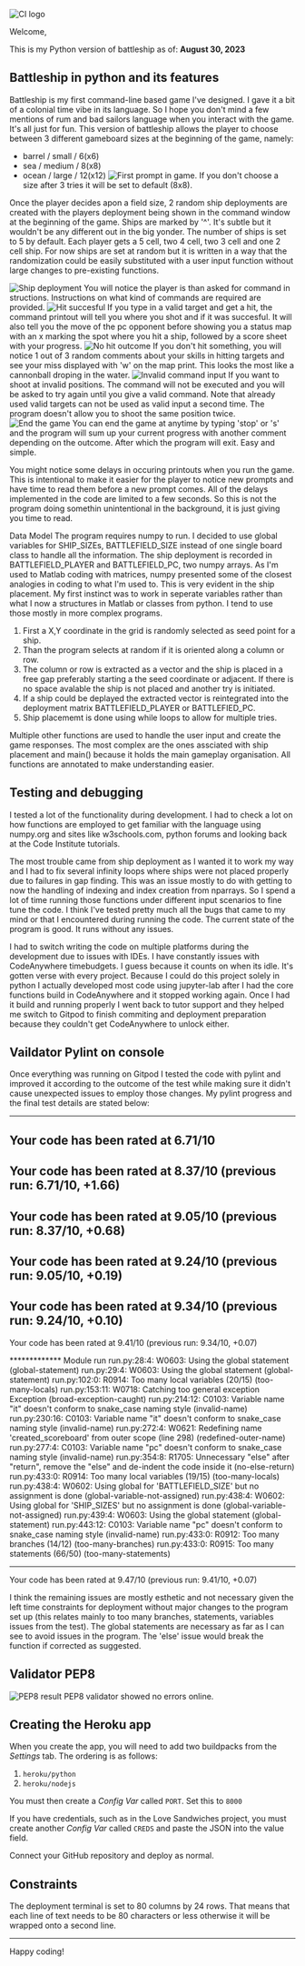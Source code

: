 ![CI logo](https://codeinstitute.s3.amazonaws.com/fullstack/ci_logo_small.png)

Welcome,

This is my Python version of battleship as of: **August 30, 2023**

## Battleship in python and its features

Battleship is my first command-line based game I've designed. I gave it a bit of a colonial time vibe in its language. So I hope you don't mind a few mentions of rum and bad sailors language when you interact with the game. It's all just for fun.
This version of battleship allows the player to choose between 3 different gameboard sizes at the beginning of the game, namely:
- barrel / small / 6(x6)
- sea / medium / 8(x8)
- ocean / large / 12(x12)
![First prompt in game.](image.png)
If you don't choose a size after 3 tries it will be set to default (8x8).

Once the player decides apon a field size, 2 random ship deployments are created with the players deployment being shown in the command window at the beginning of the game. Ships are marked by '^'. It's subtle but it wouldn't be any different out in the big yonder.
The number of ships is set to 5 by default. Each player gets a 5 cell, two 4 cell, two 3 cell and one 2 cell ship.
For now ships are set at random but it is written in a way that the randomization could be easily substituted with a user input function without large changes to pre-existing functions.

![Ship deployment](image-1.png)
You will notice the player is than asked for command in structions. Instructions on what kind of commands are required are provided.
![Hit succesful](image-2.png)
If you type in a valid target and get a hit, the command printout will tell you where you shot and if it was succesful. It will also tell you the move of the pc opponent before showing you a status map with an x marking the spot where you hit a ship, followed by a score sheet with your progress.
![No hit outcome](image-3.png)
If you don't hit something, you will notice 1 out of 3 random comments about your skills in hitting targets and see your miss displayed with 'w' on the map print. This looks the most like a cannonball droping in the water.
![Invalid command input](image-4.png)
If you want to shoot at invalid positions. The command will not be executed and you will be asked to try again until you give a valid command. Note that already used valid targets can not be used as valid input a second time. The program doesn't allow you to shoot the same position twice.
![End the game](image-5.png)
You can end the game at anytime by typing 'stop' or 's' and the program will sum up your current progress with another comment depending on the outcome. After which the program will exit. Easy and simple.

You might notice some delays in occuring printouts when you run the game. This is intentional to make it easier for the player to notice new prompts and have time to read them before a new prompt comes. All of the delays implemented in the code are limited to a few seconds. So this is not the program doing somethin unintentional in the background, it is just giving you time to read.

Data Model
The program requires numpy to run. 
I decided to use global variables for SHIP_SIZEs, BATTLEFIELD_SIZE instead of one single board class to handle all the information.
The ship deployment is recorded in BATTLEFIELD_PLAYER and BATTLEFIELD_PC, two numpy arrays.
As I'm used to Matlab coding with matrices, numpy presented some of the closest analogies in coding to what I'm used to. This is very evident in the ship placement. My first instinct was to work in seperate variables rather than what I now a structures in Matlab or classes from python. I tend to use those mostly in more complex programs.

1. First a X,Y coordinate in the grid is randomly selected as seed point for a ship.
2. Than the program selects at random if it is oriented along a column or row.
3. The column or row is extracted as a vector and the ship is placed in a free gap preferably starting a the seed coordinate or adjacent. If there is no space avalable the ship is not placed and another try is initiated.
4. If a ship could be deplayed the extracted vector is reintegrated into the deployment matrix BATTLEFIELD_PLAYER or BATTLEFIED_PC.
5. Ship placememt is done using while loops to allow for multiple tries.

Multiple other functions are used to handle the user input and create the game responses. The most complex are the ones assciated with ship placement and main() because it holds the main gameplay organisation. All functions are annotated to make understanding easier.

## Testing and debugging
I tested a lot of the functionality during development. I had to check a lot on how functions are employed to get familiar with the language using numpy.org and sites like w3schools.com, python forums and looking back at the Code Institute tutorials. 

The most trouble came from ship deployment as I wanted it to work my way and I had to fix several infinity loops where ships were not placed properly due to failures in gap finding. This was an issue mostly to do with getting to now the handling of indexing and index creation from nparrays.
So I spend a lot of time running those functions under different input scenarios to fine tune the code. I think I've tested pretty much all the bugs that came to my mind or that I encountered during running the code. The current state of the program is good. It runs without any issues.

I had to switch writing the code on multiple platforms during the development due to issues with IDEs. I have constantly issues with CodeAnywhere timebudgets. I guess because it counts on when its idle. It's gotten verse with every project. Because I could do this project solely in python I actually developed most code using jupyter-lab after I had the core functions build in CodeAnywhere and it stopped working again. Once I had it build and running properly I went back to tutor support and they helped me switch to Gitpod to finish commiting and deployment preparation because they couldn't get CodeAnywhere to unlock either. 

## Vaildator Pylint on console

Once everything was running on Gitpod I tested the code with pylint and improved it according to the outcome of the test while making sure it didn't cause unexpected issues to employ those changes.
My pylint progress and the final test details are stated below:

-----------------------------------
Your code has been rated at 6.71/10
------------------------------------------------------------------
Your code has been rated at 8.37/10 (previous run: 6.71/10, +1.66)
------------------------------------------------------------------
Your code has been rated at 9.05/10 (previous run: 8.37/10, +0.68)
------------------------------------------------------------------
Your code has been rated at 9.24/10 (previous run: 9.05/10, +0.19)
------------------------------------------------------------------
Your code has been rated at 9.34/10 (previous run: 9.24/10, +0.10)
------------------------------------------------------------------
Your code has been rated at 9.41/10 (previous run: 9.34/10, +0.07)

************* Module run
run.py:28:4: W0603: Using the global statement (global-statement)
run.py:29:4: W0603: Using the global statement (global-statement)
run.py:102:0: R0914: Too many local variables (20/15) (too-many-locals)
run.py:153:11: W0718: Catching too general exception Exception (broad-exception-caught)
run.py:214:12: C0103: Variable name "it" doesn't conform to snake_case naming style (invalid-name)
run.py:230:16: C0103: Variable name "it" doesn't conform to snake_case naming style (invalid-name)
run.py:272:4: W0621: Redefining name 'created_scoreboard' from outer scope (line 298) (redefined-outer-name)
run.py:277:4: C0103: Variable name "pc" doesn't conform to snake_case naming style (invalid-name)
run.py:354:8: R1705: Unnecessary "else" after "return", remove the "else" and de-indent the code inside it (no-else-return)
run.py:433:0: R0914: Too many local variables (19/15) (too-many-locals)
run.py:438:4: W0602: Using global for 'BATTLEFIELD_SIZE' but no assignment is done (global-variable-not-assigned)
run.py:438:4: W0602: Using global for 'SHIP_SIZES' but no assignment is done (global-variable-not-assigned)
run.py:439:4: W0603: Using the global statement (global-statement)
run.py:443:12: C0103: Variable name "pc" doesn't conform to snake_case naming style (invalid-name)
run.py:433:0: R0912: Too many branches (14/12) (too-many-branches)
run.py:433:0: R0915: Too many statements (66/50) (too-many-statements)

------------------------------------------------------------------
Your code has been rated at 9.47/10 (previous run: 9.41/10, +0.07)

I think the remaining issues are mostly esthetic and not necessary given the left time constraints for deployment without major changes to the program set up (this relates mainly to too many branches, statements, variables issues from the test). The global statements are necessary as far as I can see to avoid issues in the program. The 'else' issue would break the function if corrected as suggested.

## Validator PEP8

![PEP8 result](image-6.png)
PEP8 validator showed no errors online.
## Creating the Heroku app

When you create the app, you will need to add two buildpacks from the _Settings_ tab. The ordering is as follows:

1. `heroku/python`
2. `heroku/nodejs`

You must then create a _Config Var_ called `PORT`. Set this to `8000`

If you have credentials, such as in the Love Sandwiches project, you must create another _Config Var_ called `CREDS` and paste the JSON into the value field.

Connect your GitHub repository and deploy as normal.

## Constraints

The deployment terminal is set to 80 columns by 24 rows. That means that each line of text needs to be 80 characters or less otherwise it will be wrapped onto a second line.

---

Happy coding!
